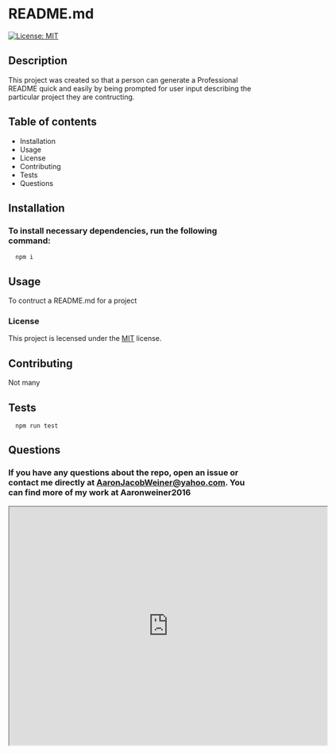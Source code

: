 # README.md  
  [![License: MIT](https://img.shields.io/badge/License-MIT-yellow.svg)](https://opensource.org/licenses/MIT)


## Description
This project was created so that a person can generate a Professional README quick and easily by being prompted for user input describing the particular project they are contructing.

## Table of contents
  * Installation
  * Usage
  * License
  * Contributing
  * Tests
  * Questions


## Installation
### To install necessary dependencies, run the following command:
```
  npm i
```

## Usage
To contruct a README.md for a project

### License
 This project is lecensed under the [MIT](https://opensource.org/licenses/MIT) license.

## Contributing
Not many

## Tests
```
  npm run test
```

## Questions
### If you have any questions about the repo, open an issue or contact me directly at AaronJacobWeiner@yahoo.com. You can find more of my work at Aaronweiner2016

<iframe src="https://drive.google.com/file/d/1IfZaWrURndhNJiLrzg8pMlCDCYLGuAXr/preview" width="640" height="480"></iframe>

